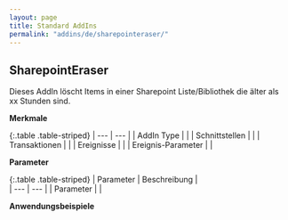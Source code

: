 ```yaml
---
layout: page
title: Standard AddIns
permalink: "addins/de/sharepointeraser/"
---
```


## SharepointEraser

Dieses AddIn löscht Items in einer Sharepoint Liste/Bibliothek die älter als xx Stunden sind.

__Merkmale__

{:.table .table-striped}
| --- | --- |
| AddIn Type |  |
| Schnittstellen |  |
| Transaktionen |  |
| Ereignisse |  |
| Ereignis-Parameter |  |


__Parameter__

{:.table .table-striped}
| Parameter | Beschreibung |                      
| --- | --- |
| Parameter |  |


__Anwendungsbeispiele__

